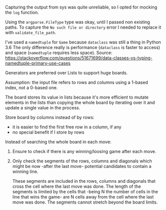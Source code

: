 Capturing the output from sys was quite unreliable, so I opted for mocking the `log` function.

Using the `argparse.FileType` type was okay, until I passed non existing paths. To capture the `No such file or directory` error I needed to replace it with `validate_file_path`.

I've used a `namedtuple` for `Game` because `dataclass` was still a thing in Python 3.6
The only difference really is performance (`dataclass` is faster to access) and space (`namedtuple` requires less space).
Source: https://stackoverflow.com/questions/51671699/data-classes-vs-typing-namedtuple-primary-use-cases

Generators are preferred over Lists to support huge boards.

Assumption: the input file refers to rows and columns using a 1-based index, not a 0-based one.

The board stores its value in lists because it's more efficient to mutate elements in the lists than copying the whole board by iterating over it and update a single value in the process.

Store board by columns instead of by rows:
  - it is easier to find the first free row in a column, if any
  - no special benefit if I store by rows

Instead of searching the whole board in each move:

  1. Ensure to check if there is any winning/loosing game after each move.

  2. Only check the segments of the rows, columns and diagonals which might be
     now -after the last move- potential candidates to contain a winning line.

     These segments are included in the rows, columns and diagonals that cross
     the cell where the last move was done. The length of the segments is
     limited by the cells that -being N the number of cells in the line that
     wins the game- are N cells away from the cell where the last move was
     done. The segments cannot stretch beyond the board limits.
